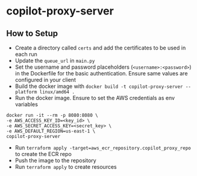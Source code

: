 # copilot-proxy-server

## How to Setup

- Create a directory called `certs` and add the certificates to be used in each run
- Update the `queue_url` in `main.py`
- Set the username and password placeholders (`<username>:<password>`) in the Dockerfile for the basic authentication. Ensure same values are configured in your client
- Build the docker image with `docker build -t copilot-proxy-server --platform linux/amd64 .`
- Run the docker image. Ensure to set the AWS credentials as env variables

```
docker run -it --rm -p 8080:8080 \
-e AWS_ACCESS_KEY_ID=<key_id> \
-e AWS_SECRET_ACCESS_KEY=<secret_key> \
-e AWS_DEFAULT_REGION=us-east-1 \
copilot-proxy-server
```

- Run `terraform apply -target=aws_ecr_repository.copilot_proxy_repo` to create the ECR repo
- Push the image to the repository
- Run `terraform apply` to create resources
